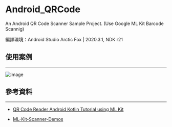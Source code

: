 # Android_QRCode

An Android QR Code Scanner Sample Project. (Use Google ML Kit Barcode Scannig)

編譯環境：Android Studio Arctic Fox | 2020.3.1, NDK r21

## 使用案例

---

![image](https://github.com/yujung19930308/Android_QRCode/blob/main/qrcode_scan_sample.gif)

## 參考資料

---

* [QR Code Reader Android Kotlin Tutorial using ML Kit](https://www.simplifiedcoding.net/qr-code-reader-android-kotlin/)

* [ML-Kit-Scanner-Demos](https://github.com/minkiapps/Firebase-HMS-ML-Kit-Scanner-Demo)
